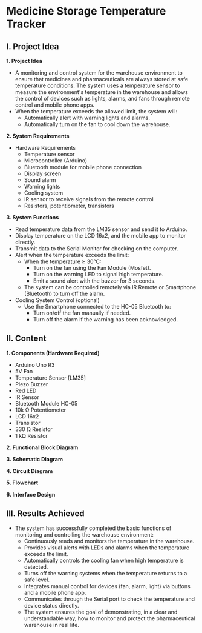 # Medicine Storage Temperature Tracker

## I. Project Idea
**1. Project Idea**
- A monitoring and control system for the warehouse environment to ensure that medicines and pharmaceuticals are always stored at safe temperature conditions. The system uses a temperature sensor to measure the environment's temperature in the warehouse and allows the control of devices such as lights, alarms, and fans through remote control and mobile phone apps.
- When the temperature exceeds the allowed limit, the system will:
  - Automatically alert with warning lights and alarms.
  - Automatically turn on the fan to cool down the warehouse.

**2. System Requirements**
- Hardware Requirements
  - Temperature sensor
  - Microcontroller (Arduino)
  - Bluetooth module for mobile phone connection
  - Display screen
  - Sound alarm
  - Warning lights
  - Cooling system
  - IR sensor to receive signals from the remote control
  - Resistors, potentiometer, transistors

**3. System Functions**
- Read temperature data from the LM35 sensor and send it to Arduino.
- Display temperature on the LCD 16x2, and the mobile app to monitor directly.
- Transmit data to the Serial Monitor for checking on the computer.
- Alert when the temperature exceeds the limit:
  - When the temperature ≥ 30°C:
    - Turn on the fan using the Fan Module (Mosfet).
    - Turn on the warning LED to signal high temperature.
    - Emit a sound alert with the buzzer for 3 seconds.
  - The system can be controlled remotely via IR Remote or Smartphone (Bluetooth) to turn off the alarm.
- Cooling System Control (optional)
  - Use the Smartphone connected to the HC-05 Bluetooth to:
    - Turn on/off the fan manually if needed.
    - Turn off the alarm if the warning has been acknowledged.

## II. Content
**1. Components (Hardware Required)**
- Arduino Uno R3
- 5V Fan
- Temperature Sensor [LM35]
- Piezo Buzzer
- Red LED
- IR Sensor
- Bluetooth Module HC-05
- 10k Ω Potentiometer
- LCD 16x2
- Transistor
- 330 Ω Resistor
- 1 kΩ Resistor

**2. Functional Block Diagram**

**3. Schematic Diagram**

**4. Circuit Diagram**

**5. Flowchart**

**6. Interface Design**

## III. Results Achieved
- The system has successfully completed the basic functions of monitoring and controlling the warehouse environment:
  - Continuously reads and monitors the temperature in the warehouse.
  - Provides visual alerts with LEDs and alarms when the temperature exceeds the limit.
  - Automatically controls the cooling fan when high temperature is detected.
  - Turns off the warning systems when the temperature returns to a safe level.
  - Integrates manual control for devices (fan, alarm, light) via buttons and a mobile phone app.
  - Communicates through the Serial port to check the temperature and device status directly.
  - The system ensures the goal of demonstrating, in a clear and understandable way, how to monitor and protect the pharmaceutical warehouse in real life.
